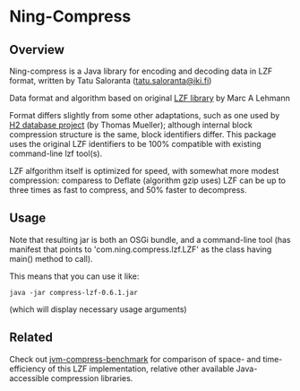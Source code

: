# Ning-Compress

## Overview

Ning-compress is a Java library for encoding and decoding data in LZF format, written by Tatu Saloranta (tatu.saloranta@iki.fi)

Data format and algorithm based on original [LZF library](http://freshmeat.net/projects/liblzf) by Marc A Lehmann

Format differs slightly from some other adaptations, such as one used by [H2 database project](http://www.h2database.com) (by Thomas Mueller); although internal block compression structure is the same, block identifiers differ.
This package uses the original LZF identifiers to be 100% compatible with existing command-line lzf tool(s).

LZF alfgorithm itself is optimized for speed, with somewhat more modest compression: comparess to Deflate (algorithm gzip uses) LZF can be up to three times as fast to compress, and 50% faster to decompress.

## Usage

Note that resulting jar is both an OSGi bundle, and a command-line tool (has manifest that points to 'com.ning.compress.lzf.LZF' as the class having main() method to call).

This means that you can use it like:

    java -jar compress-lzf-0.6.1.jar
  
(which will display necessary usage arguments)

## Related

Check out [jvm-compress-benchmark](https://github.com/ning/jvm-compressor-benchmark) for comparison of space- and time-efficiency of this LZF implementation, relative other available Java-accessible compression libraries.

